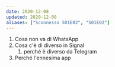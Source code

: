```yaml
---
date: 2020-12-08
updated: 2020-12-08
aliases: ["Sconnesso S01E02", "S01E02"]
---
```

1. Cosa non va di WhatsApp
2. Cosa c'è di diverso in Signal
	1. perché è diverso da Telegram
3. Perché l'ennesima app